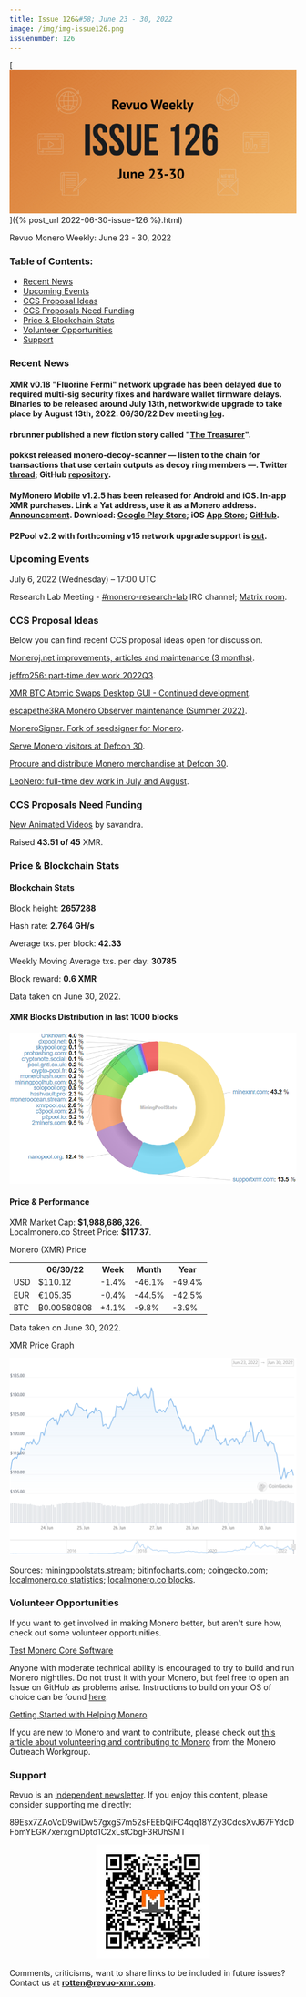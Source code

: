 ```yaml
---
title: Issue 126&#58; June 23 - 30, 2022
image: /img/img-issue126.png
issuenumber: 126
---
```

[<img src="/img/img-issue126.png" alt="Revuo Monero Weekly #126 Slide" class="img-lead">]({% post_url 2022-06-30-issue-126 %}.html)

<p class="text-lead">Revuo Monero Weekly: June 23 - 30, 2022</p>
<!--more-->

<h3>Table of Contents:</h3>
<ul class="contents">
    <li><a href="#news">Recent News</a></li>
    <li><a href="#events">Upcoming Events</a></li>
    <li><a href="#ideas">CCS Proposal Ideas</a></li>
    <li><a href="#proposals">CCS Proposals Need Funding</a></li>
    <li><a href="#stats">Price & Blockchain Stats</a></li>
    <li><a href="#volunteer">Volunteer Opportunities</a></li>
    <li><a href="#support">Support</a></li>
</ul>

<h3 id="news">Recent News</h3>

<div class="newsbyte">
    <h4>XMR v0.18 "Fluorine Fermi" network upgrade has been delayed due to required multi-sig security fixes and hardware wallet firmware delays. Binaries to be released around July 13th, networkwide upgrade to take place by August 13th, 2022. 06/30/22 Dev meeting <a href="https://libera.monerologs.net/monero-dev/20220630#c114104" target="_blank">log</a>.</h4>
</div>

<div class="newsbyte">
    <h4>rbrunner published a new fiction story called "<a href="https://rbrunner7.github.io/treasurer.html" target="_blank">The Treasurer</a>".</h4>
</div>

<div class="newsbyte">
    <h4>pokkst released monero-decoy-scanner — listen to the chain for transactions that use certain outputs as decoy ring members —. Twitter <a href="https://nttr.stream/pokkst/status/1541196530794774529" target="_blank">thread</a>; GitHub <a href="https://github.com/pokkst/monero-decoy-scanner" target="_blank">repository</a>.</h4>
</div>

<div class="newsbyte">
    <h4>MyMonero Mobile v1.2.5 has been released for Android and iOS. In-app XMR purchases. Link a Yat address, use it as a Monero address. <a href="https://nitter.it/MyMonero/status/1542070372291321857" target="_blank">Announcement</a>. Download: <a href="https://play.google.com/store/apps/details?id=com.mymonero.official_android_application" target="_blank">Google Play Store</a>; iOS <a href="https://apps.apple.com/us/app/apple-store/id1372508199" target="_blank">App Store</a>; <a href="https://github.com/mymonero/mymonero-mobile/releases/tag/v1.2.5" target="_blank">GitHub</a>.</h4>
</div>

<div class="newsbyte">
    <h4>P2Pool v2.2 with forthcoming v15 network upgrade support is <a href="https://github.com/SChernykh/p2pool/releases/tag/v2.2" target="_blank">out</a>.</h4>
</div>

<h3 id="events">Upcoming Events</h3>

<div class="event">
    <p class="date" markdown="1">July 6, 2022 (Wednesday) – 17:00 UTC</p>
    <p markdown="1">Research Lab Meeting - <a href="irc://irc.libera.chat/#monero-research-lab" target="_blank">#monero-research-lab</a> IRC channel; <a href="https://matrix.to/#/#monero-research-lab:monero.social" target="_blank">Matrix room</a>.</p>
</div>

<h3 id="ideas">CCS Proposal Ideas</h3>

<p>Below you can find recent CCS proposal ideas open for discussion.</p>

<div class="proposal">
<p><a href="https://repo.getmonero.org/monero-project/ccs-proposals/-/merge_requests/318" target="_blank">Moneroj.net improvements, articles and maintenance (3 months)</a>.</p>
</div>

<div class="proposal">
<p><a href="https://repo.getmonero.org/monero-project/ccs-proposals/-/merge_requests/319" target="_blank">jeffro256: part-time dev work 2022Q3</a>.</p>
</div>

<div class="proposal">
<p><a href="https://repo.getmonero.org/monero-project/ccs-proposals/-/merge_requests/321" target="_blank">XMR BTC Atomic Swaps Desktop GUI - Continued development</a>.</p>
</div>

<div class="proposal">
<p><a href="https://repo.getmonero.org/monero-project/ccs-proposals/-/merge_requests/322" target="_blank">escapethe3RA Monero Observer maintenance (Summer 2022)</a>.</p>
</div>

<div class="proposal">
<p><a href="https://repo.getmonero.org/monero-project/ccs-proposals/-/merge_requests/323" target="_blank">MoneroSigner. Fork of seedsigner for Monero</a>.</p>
</div>

<div class="proposal">
<p><a href="https://repo.getmonero.org/monero-project/ccs-proposals/-/merge_requests/325" target="_blank">Serve Monero visitors at Defcon 30</a>.</p>
</div>

<div class="proposal">
<p><a href="https://repo.getmonero.org/monero-project/ccs-proposals/-/merge_requests/326" target="_blank">Procure and distribute Monero merchandise at Defcon 30</a>.</p>
</div>

<div class="proposal">
<p><a href="https://repo.getmonero.org/monero-project/ccs-proposals/-/merge_requests/327" target="_blank">LeoNero: full-time dev work in July and August</a>.</p>
</div>

<h3 id="proposals">CCS Proposals Need Funding</h3>

<div class="proposal">
    <p><a href="https://ccs.getmonero.org/proposals/savandra-videos-for-monero.html" target="_blank">New Animated Videos</a> by savandra.</p>
    <p>Raised <b>43.51 of 45</b> XMR.</p>
</div>

<h3 id="stats">Price & Blockchain Stats</h3>

<h4 class="stat">Blockchain Stats</h4>

<div class="bcstats">
    <p>Block height: <b>2657288</b></p>
    <p>Hash rate: <b>2.764 GH/s</b></p>
    <p>Average txs. per block: <b>42.33</b></p>
    <p>Weekly Moving Average txs. per day: <b>30785</b></p>
    <p>Block reward: <b>0.6 XMR</b></p>
</div>
<p class="note">Data taken on June 30, 2022.</p>

<h4 class="stat">XMR Blocks Distribution in last 1000 blocks</h4>
<p><img src="/img/hashrate-pool-distribution-0630.png" alt="Hashrate Pool Distribution Pie Chart"/></p>

<h4 class="stat" id="price-stat">Price & Performance</h4>

<div class="price-intro">XMR Market Cap: <b>$1,988,686,326</b>.<br/>Localmonero.co Street Price: <b>$117.37</b>.</div>

<p class="table-title">Monero (XMR) Price</p>
<table class="price-table">
  <tr class="row1">
    <th></th>
    <th>06/30/22</th>
    <th>Week</th>
    <th>Month</th>
    <th>Year</th>
  </tr>
  <tr>
    <td data-th="XMR to">USD</td>
    <td data-th="06/30/22">$110.12</td>
    <td data-th="Week" class="red">-1.4%</td>
    <td data-th="Month" class="red">-46.1%</td>
    <td data-th="Year" class="red">-49.4%</td>
  </tr>
  <tr class="row3">
    <td data-th="XMR to">EUR</td>
    <td data-th="06/30/22">€105.35</td>
    <td data-th="Week" class="red">-0.4%</td>
    <td data-th="Month" class="red">-44.5%</td>
    <td data-th="Year" class="red">-42.5%</td>
  </tr>
  <tr>
    <td data-th="XMR to">BTC</td>
    <td data-th="06/30/22">₿0.00580808</td>
    <td data-th="Week" class="green">+4.1%</td>
    <td data-th="Month" class="red">-9.8%</td>
    <td data-th="Year" class="red">-3.9%</td>
  </tr>
</table>
<p class="note">Data taken on June 30, 2022.</p>

<p class="table-title">XMR Price Graph</p>

![XMR Price Graph 06/23/22-06/30/22](/img/weekly-chart-0630.png "XMR Price Graph 06/23/22-06/30/22") 

Sources: <a href="https://miningpoolstats.stream/monero" target="_blank">miningpoolstats.stream</a>; <a href="https://bitinfocharts.com/monero/" target="_blank">bitinfocharts.com</a>; <a href="https://www.coingecko.com/en/coins/monero" target="_blank">coingecko.com</a>; <a href="https://localmonero.co/statistics" target="_blank">localmonero.co statistics</a>; <a href="https://localmonero.co/blocks" target="_blank">localmonero.co blocks</a>.

<h3 id="volunteer">Volunteer Opportunities</h3>

<p>If you want to get involved in making Monero better, but aren't sure how, check out some volunteer opportunities.</p>

<div class="newsbyte">
    <p class="date"><a href="https://github.com/monero-project/monero" target="_blank">Test Monero Core Software</a></p>
    <p>Anyone with moderate technical ability is encouraged to try to build and run Monero nightlies. Do not trust it with your Monero, but feel free to open an Issue on GitHub as problems arise. Instructions to build on your OS of choice can be found <a href="https://github.com/monero-project/monero#compiling-monero-from-source" target="_blank">here</a>. </p>
</div>

<div class="newsbyte">
    <p class="date"><a href="https://github.com/monero-project/monero" target="_blank">Getting Started with Helping Monero</a></p>
    <p>If you are new to Monero and want to contribute, please check out <a href="https://www.monerooutreach.org/stories/getting-started-helping-monero.php" target="_blank">this article about volunteering and contributing to Monero</a> from the Monero Outreach Workgroup. </p>
</div>

<h3 id="support">Support</h3>

<p markdown="1">Revuo is an <a href="https://revuo-xmr.com/support/">independent newsletter</a>. If you enjoy this content, please consider supporting me directly:</p>

<p class="address" markdown="1">89Esx7ZAoVcD9wiDw57gxgS7m52sFEEbQiFC4qq18YZy3CdcsXvJ67FYdcDFbmYEGK7xerxgmDptd1C2xLstCbgF3RUhSMT</p>

<p><center><a href="monero:89Esx7ZAoVcD9wiDw57gxgS7m52sFEEbQiFC4qq18YZy3CdcsXvJ67FYdcDFbmYEGK7xerxgmDptd1C2xLstCbgF3RUhSMT" class="qr"><img src="/img/donate-monero.jpg" style="max-width: 200px;"/></a></center></p>

Comments, criticisms, want to share links to be included in future issues? Contact us at **rotten@revuo-xmr.com**.